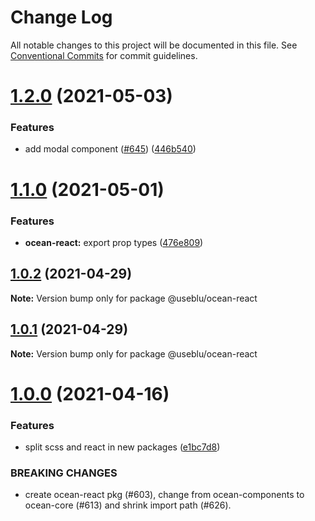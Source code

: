 # Change Log

All notable changes to this project will be documented in this file.
See [Conventional Commits](https://conventionalcommits.org) for commit guidelines.

# [1.2.0](https://github.com/Pagnet/ocean-ds-web/compare/v1.1.1...v1.2.0) (2021-05-03)

### Features

- add modal component ([#645](https://github.com/Pagnet/ocean-ds-web/issues/645)) ([446b540](https://github.com/Pagnet/ocean-ds-web/commit/446b540e5caf96726dceab77e6f5be8d50b86380))

# [1.1.0](https://github.com/Pagnet/ocean-ds-web/compare/v1.0.2...v1.1.0) (2021-05-01)

### Features

- **ocean-react:** export prop types ([476e809](https://github.com/Pagnet/ocean-ds-web/commit/476e8096c71f2349e98f478300dbee97117d4b30))

## [1.0.2](https://github.com/Pagnet/ocean-ds-web/compare/v1.0.1...v1.0.2) (2021-04-29)

**Note:** Version bump only for package @useblu/ocean-react

## [1.0.1](https://github.com/Pagnet/ocean-ds-web/compare/v1.0.0...v1.0.1) (2021-04-29)

**Note:** Version bump only for package @useblu/ocean-react

# [1.0.0](https://github.com/Pagnet/ocean-ds-web/compare/v0.2.7...v1.0.0) (2021-04-16)

### Features

- split scss and react in new packages ([e1bc7d8](https://github.com/Pagnet/ocean-ds-web/commit/e1bc7d803893d03958bc831759fca3d0cbc655c2))

### BREAKING CHANGES

- create ocean-react pkg (#603), change from ocean-components to ocean-core (#613) and shrink import path (#626).
